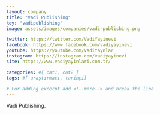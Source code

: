 ```yaml
---
layout: company
title: "Vadi Publishing"
key: "vadipublishing"
image: assets/images/companies/vadi-publishing.png

twitter: https://twitter.com/VadiYayinevi
facebook: https://www.facebook.com/vadiyayinevi
youtube: https://youtube.com/VadiYaynlar
instagram: https://instagram.com/vadiyayinevi
site: https://www.vadiyayinlari.com.tr/

categories: #[ cat1, cat2 ]
tags: #[ araştırmacı, tarihçi]

# For adding excerpt add <!--more--> and break the line
---
```

Vadi Publishing.
